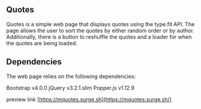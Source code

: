 ## Quotes

Quotes is a simple web page that displays quotes using the type.fit API. The page allows the user to sort the quotes by either random order or by author. Additionally, there is a button to reshuffle the quotes and a loader for when the quotes are being loaded.

## Dependencies

The web page relies on the following dependencies:

Bootstrap v4.0.0
jQuery v3.2.1.slim
Popper.js v1.12.9

preview link
[https://mquotes.surge.sh](https://mquotes.surge.sh/)
